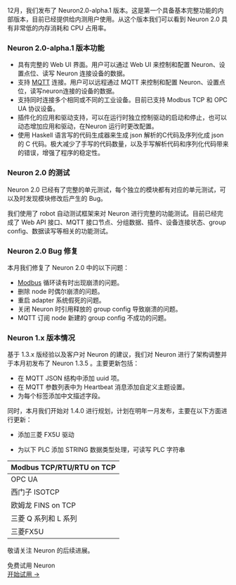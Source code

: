 12月，我们发布了 Neuron2.0-alpha.1 版本。这是第一个具备基本完整功能的内部版本，目前已经提供给内测用户使用。从这个版本我们可以看到 Neuron 2.0 具有非常低的内存消耗和 CPU 占用率。

### Neuron 2.0-alpha.1 版本功能

- 具有完整的 Web UI 界面。用户可以通过 Web UI 来控制和配置 Neuron、设置点位、读写 Neuron 连接设备的数据。
- 支持 [MQTT](https://www.emqx.com/zh/mqtt-guide) 连接。用户可以远程通过 MQTT 来控制和配置 Neuron、设置点位，读写neuron连接的设备的数据。
- 支持同时连接多个相同或不同的工业设备。目前已支持 Modbus TCP 和 OPC UA 协议设备。
- 插件化的应用和驱动支持，可以在运行时独立控制驱动的启动和停止，也可以动态增加应用和驱动，在Neuron 运行时更改配置。
- 使用 Haskell 语言写的代码生成器来生成 json 解析的C代码及序列化成 json 的 C 代码。极大减少了手写的代码数量，以及手写解析代码和序列化代码带来的错误，增强了程序的稳定性。

### Neuron 2.0 的测试

Neuron 2.0 已经有了完整的单元测试，每个独立的模块都有对应的单元测试，可以及时发现模块修改后产生的 Bug。

我们使用了 robot 自动测试框架来对 Neuron 进行完整的功能测试。目前已经完成了 Web API 接口、MQTT 接口节点、分组数据、插件、设备连接状态、group config、数据读写等相关的功能测试。

### Neuron 2.0 Bug 修复

本月我们修复了 Neuron 2.0 中的以下问题：

- [Modbus](https://www.emqx.com/zh/blog/modbus-protocol-the-grandfather-of-iot-communication) 循环读有时出现崩溃的问题。
- 删除 node 时偶尔崩溃的问题。
- 重启 adapter 系统假死的问题。
- 关闭 Neuron 时引用释放的 group config 导致崩溃的问题。
- MQTT 订阅 node 新建的 group config 不成功的问题。

### Neuron 1.x 版本情况

基于 1.3.x 版经验以及客户对 Neuron 的建议，我们对 Neuron 进行了架构调整并于本月初发布了 Neuron 1.3.5 。主要更新包括：

- 在 MQTT JSON 结构中添加 uuid 项。
- 在 MQTT 参数列表中为 Heartbeat 消息添加自定义主题设置。
- 为每个标签添加中文描述字段。

同时，本月我们开始对 1.4.0 进行规划，计划在明年一月发布，主要在以下方面进行更新：

- 添加三菱 FX5U 驱动

- 为以下 PLC 添加 STRING 数据类型处理，可读写 PLC 字符串

| Modbus TCP/RTU/RTU on TCP |
| ------------------------- |
| OPC UA                    |
| 西门子 ISOTCP             |
| 欧姆龙 FINS on TCP        |
| 三菱 Q 系列和 L 系列      |
| 三菱FX5U                  |

敬请关注 Neuron 的后续进展。


<section class="promotion">
    <div>
        免费试用 Neuron
    </div>
    <a href="https://www.emqx.com/zh/try?product=neuron" class="button is-gradient px-5">开始试用 →</a >
</section>
